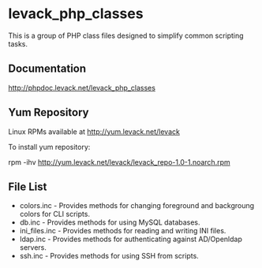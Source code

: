 levack_php_classes
==================
This is a group of PHP class files designed to simplify common scripting tasks.


Documentation
-------------

http://phpdoc.levack.net/levack_php_classes


Yum Repository
--------------
Linux RPMs available at http://yum.levack.net/levack

To install yum repository:

rpm -ihv http://yum.levack.net/levack/levack_repo-1.0-1.noarch.rpm

File List
---------
- colors.inc    - Provides methods for changing foreground and backgroung colors for CLI scripts.
- db.inc        - Provides methods for using MySQL databases.
- ini_files.inc - Provides methods for reading and writing INI files.
- ldap.inc      - Provides methods for authenticating against AD/Openldap servers.
- ssh.inc       - Provides methods for using SSH from scripts.
